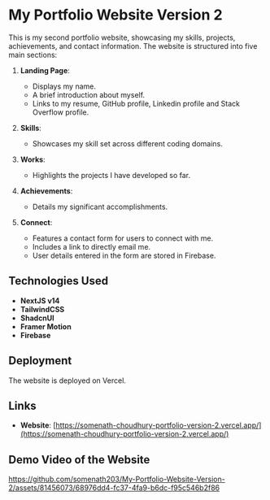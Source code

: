 # My Portfolio Website Version 2

This is my second portfolio website, showcasing my skills, projects, achievements, and contact information. The website is structured into five main sections:

1. **Landing Page**: 
   - Displays my name.
   - A brief introduction about myself.
   - Links to my resume, GitHub profile, Linkedin profile and Stack Overflow profile.

2. **Skills**: 
   - Showcases my skill set across different coding domains.

3. **Works**: 
   - Highlights the projects I have developed so far.

4. **Achievements**: 
   - Details my significant accomplishments.

5. **Connect**: 
   - Features a contact form for users to connect with me.
   - Includes a link to directly email me.
   - User details entered in the form are stored in Firebase.

## Technologies Used

- **NextJS v14**
- **TailwindCSS**
- **ShadcnUI**
- **Framer Motion**
- **Firebase**

## Deployment

The website is deployed on Vercel.

## Links

- **Website**: [https://somenath-choudhury-portfolio-version-2.vercel.app/](https://somenath-choudhury-portfolio-version-2.vercel.app/)

## Demo Video of the Website

https://github.com/somenath203/My-Portfolio-Website-Version-2/assets/81456073/68976dd4-fc37-4fa9-b6dc-f95c546b2f86


